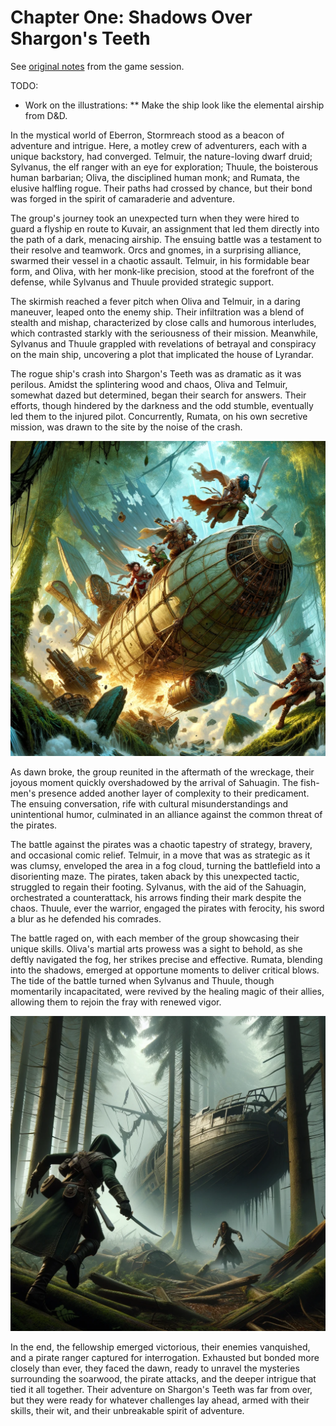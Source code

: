 # Chapter One: Shadows Over Shargon's Teeth

See [original notes](./chapter1-originalnotes.md) from the game session.

TODO:
* Work on the illustrations:
** Make the ship look like the elemental airship from D&D.

In the mystical world of Eberron, Stormreach stood as a beacon of adventure and intrigue. Here, a motley crew of adventurers, each with a unique backstory, had converged. Telmuir, the nature-loving dwarf druid; Sylvanus, the elf ranger with an eye for exploration; Thuule, the boisterous human barbarian; Oliva, the disciplined human monk; and Rumata, the elusive halfling rogue. Their paths had crossed by chance, but their bond was forged in the spirit of camaraderie and adventure.

The group's journey took an unexpected turn when they were hired to guard a flyship en route to Kuvair, an assignment that led them directly into the path of a dark, menacing airship. The ensuing battle was a testament to their resolve and teamwork. Orcs and gnomes, in a surprising alliance, swarmed their vessel in a chaotic assault. Telmuir, in his formidable bear form, and Oliva, with her monk-like precision, stood at the forefront of the defense, while Sylvanus and Thuule provided strategic support.

The skirmish reached a fever pitch when Oliva and Telmuir, in a daring maneuver, leaped onto the enemy ship. Their infiltration was a blend of stealth and mishap, characterized by close calls and humorous interludes, which contrasted starkly with the seriousness of their mission. Meanwhile, Sylvanus and Thuule grappled with revelations of betrayal and conspiracy on the main ship, uncovering a plot that implicated the house of Lyrandar.

The rogue ship's crash into Shargon's Teeth was as dramatic as it was perilous. Amidst the splintering wood and chaos, Oliva and Telmuir, somewhat dazed but determined, began their search for answers. Their efforts, though hindered by the darkness and the odd stumble, eventually led them to the injured pilot. Concurrently, Rumata, on his own secretive mission, was drawn to the site by the noise of the crash.

![Airship crashing to the canopy of Shargon's Teeth](../assets/ch1-crashing-airship.png)

As dawn broke, the group reunited in the aftermath of the wreckage, their joyous moment quickly overshadowed by the arrival of Sahuagin. The fish-men's presence added another layer of complexity to their predicament. The ensuing conversation, rife with cultural misunderstandings and unintentional humor, culminated in an alliance against the common threat of the pirates.

The battle against the pirates was a chaotic tapestry of strategy, bravery, and occasional comic relief. Telmuir, in a move that was as strategic as it was clumsy, enveloped the area in a fog cloud, turning the battlefield into a disorienting maze. The pirates, taken aback by this unexpected tactic, struggled to regain their footing. Sylvanus, with the aid of the Sahuagin, orchestrated a counterattack, his arrows finding their mark despite the chaos. Thuule, ever the warrior, engaged the pirates with ferocity, his sword a blur as he defended his comrades.

The battle raged on, with each member of the group showcasing their unique skills. Oliva's martial arts prowess was a sight to behold, as she deftly navigated the fog, her strikes precise and effective. Rumata, blending into the shadows, emerged at opportune moments to deliver critical blows. The tide of the battle turned when Sylvanus and Thuule, though momentarily incapacitated, were revived by the healing magic of their allies, allowing them to rejoin the fray with renewed vigor.

![Combat in the Fog](../assets/ch1-combat-in-the-fog.png)

In the end, the fellowship emerged victorious, their enemies vanquished, and a pirate ranger captured for interrogation. Exhausted but bonded more closely than ever, they faced the dawn, ready to unravel the mysteries surrounding the soarwood, the pirate attacks, and the deeper intrigue that tied it all together. Their adventure on Shargon's Teeth was far from over, but they were ready for whatever challenges lay ahead, armed with their skills, their wit, and their unbreakable spirit of adventure.

